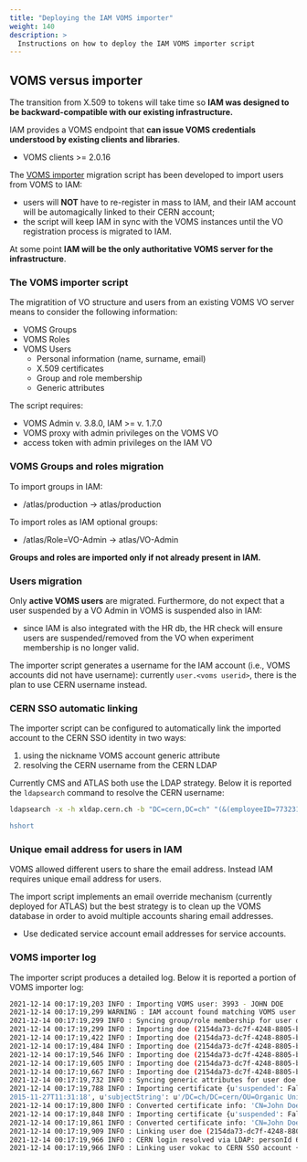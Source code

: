 ```yaml
---
title: "Deploying the IAM VOMS importer"
weight: 140
description: >
  Instructions on how to deploy the IAM VOMS importer script
---
```


## VOMS versus importer 

The transition from X.509 to tokens will take time so **IAM was designed to be backward-compatible with our existing infrastructure.**

IAM provides a VOMS endpoint that **can issue VOMS credentials understood by existing clients and libraries**.
* VOMS clients $>$= 2.0.16

The [VOMS importer](https://github.com/indigo-iam/voms-importer/) migration script has been developed to import users from VOMS to IAM:
* users will **NOT** have to re-register in mass to IAM, and their IAM account will be automagically linked to their CERN account;
* the script will keep IAM in sync with the VOMS instances until the VO registration process is migrated to IAM.

At some point **IAM will be the only authoritative VOMS server for the infrastructure**.

### The VOMS importer script

The migratition of VO structure and users from an existing VOMS VO server means to consider the following information:
* VOMS Groups
* VOMS Roles
* VOMS Users
  * Personal information (name, surname, email)
  * X.509 certificates
  * Group and role membership
  * Generic attributes

The script requires:
* VOMS Admin v. 3.8.0, IAM $>$= v. 1.7.0
* VOMS proxy with admin privileges on the VOMS VO
* access token with admin privileges on the IAM VO

### VOMS Groups and roles migration

To import groups in IAM:
* /atlas/production -> atlas/production

To import roles as IAM optional groups:
* /atlas/Role=VO-Admin -> atlas/VO-Admin

**Groups and roles are imported only if not already present in IAM.**

### Users migration

Only **active VOMS users** are migrated. Furthermore, do not expect that a user suspended by a VO Admin in VOMS is suspended also in IAM:
* since IAM is also integrated with the HR db, the HR check will ensure users are suspended/removed from the VO when experiment membership is no longer valid.

The importer script generates a username for the IAM account (i.e., VOMS accounts did not have username): currently `user.<voms userid>`, there is the plan to use CERN username instead.

### CERN SSO automatic linking

The importer script can be configured to automatically link the imported account to the CERN SSO identity in two ways:
1. using the nickname VOMS account generic attribute
2. resolving the CERN username from the CERN LDAP

Currently CMS and ATLAS both use the LDAP strategy. Below it is reported the `ldapsearch` command to resolve the CERN username:

```sh
ldapsearch -x -h xldap.cern.ch -b "DC=cern,DC=ch" "(&(employeeID=773231)(employeeType=Primary))" cn | grep "^cn:" | sed "s/cn: //“

hshort
```

### Unique email address for users in IAM

VOMS allowed different users to share the email address. Instead IAM requires unique email address for users. 

The import script implements an email override mechanism (currently deployed for ATLAS) but the best strategy is to clean up the VOMS database in order to avoid multiple accounts sharing email addresses.
* Use dedicated service account email addresses for service accounts.

### VOMS importer log

The importer script produces a detailed log. Below it is reported a portion of VOMS importer log:

```sh
2021-12-14 00:17:19,203 INFO : Importing VOMS user: 3993 - JOHN DOE
2021-12-14 00:17:19,299 WARNING : IAM account found matching VOMS user 3993 - JOHN DOE email: john.doe@cern.ch. Will import information on that account
2021-12-14 00:17:19,299 INFO : Syncing group/role membership for user doe (2154da73-dc7f-4248-8805-be8a184b5dc2)
2021-12-14 00:17:19,299 INFO : Importing doe (2154da73-dc7f-4248-8805-be8a184b5dc2) membership in VOMS FQAN: /atlas
2021-12-14 00:17:19,422 INFO : Importing doe (2154da73-dc7f-4248-8805-be8a184b5dc2) membership in VOMS FQAN: /atlas/Role=production
2021-12-14 00:17:19,484 INFO : Importing doe (2154da73-dc7f-4248-8805-be8a184b5dc2) membership in VOMS FQAN: /atlas/alarm
2021-12-14 00:17:19,546 INFO : Importing doe (2154da73-dc7f-4248-8805-be8a184b5dc2) membership in VOMS FQAN: /atlas/cz
2021-12-14 00:17:19,605 INFO : Importing doe (2154da73-dc7f-4248-8805-be8a184b5dc2) membership in VOMS FQAN: /atlas/cz/Role=production
2021-12-14 00:17:19,667 INFO : Importing doe (2154da73-dc7f-4248-8805-be8a184b5dc2) membership in VOMS FQAN: /atlas/team
2021-12-14 00:17:19,732 INFO : Syncing generic attributes for user doe (2154da73-dc7f-4248-8805-be8a184b5dc2)
2021-12-14 00:17:19,788 INFO : Importing certificate {u'suspended': False, u'creationTime': u'
2015-11-27T11:31:18', u'subjectString': u'/DC=ch/DC=cern/OU=Organic Units/OU=Users/CN=doe/CN=616161/CN=John Doe', u'issuerString': u'/DC=ch/DC=cern/CN=CERN Grid Certification Authority'} for user doe (2154da73-dc7f-4248-8805-be8a184b5dc2)
2021-12-14 00:17:19,800 INFO : Converted certificate info: 'CN=John Doe,CN=616161,CN=doe,OU=Users,OU=Organic Units,DC=cern,DC=ch', 'CN=CERN Grid Certification Authority,DC=cern,DC=ch'
2021-12-14 00:17:19,848 INFO : Importing certificate {u'suspended': False, u'creationTime': u'2016-08-13T08:16:45', u'subjectString': u'/DC=org/DC=terena/DC=tcs/C=CZ/O=Czech Technical University in Prague/CN=John Doe 252525', u'issuerString': u'/C=NL/ST=Noord-Holland/L=Amsterdam/O=TERENA/CN=TERENA eScience Personal CA 3'} for user doe (2154da73-dc7f-4248-8805-be8a184b5dc2)
2021-12-14 00:17:19,861 INFO : Converted certificate info: 'CN=John Doe 252525,O=Czech Technical University in Prague,C=CZ,DC=tcs,DC=terena,DC=org', 'CN=TERENA eScience Personal CA 3,O=TERENA,L=Amsterdam,ST=Noord-Holland,C=NL'
2021-12-14 00:17:19,909 INFO : Linking user doe (2154da73-dc7f-4248-8805-be8a184b5dc2) to CERN person id 616161
2021-12-14 00:17:19,966 INFO : CERN login resolved via LDAP: personId 616161 => doe
2021-12-14 00:17:19,966 INFO : Linking user vokac to CERN SSO account {'subject': 'doe', 'issuer': 'https://auth.cern.ch/auth/realms/cern'}
```
